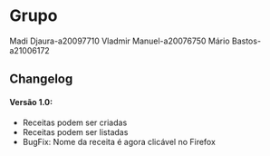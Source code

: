# Grupo
Madi Djaura-a20097710
Vladmir Manuel-a20076750
Mário Bastos-a21006172

## Changelog
#### Versão 1.0:
- Receitas podem ser criadas
- Receitas podem ser listadas
- BugFix: Nome da receita é agora clicável no Firefox
